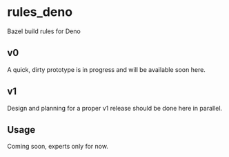 # rules_deno

Bazel build rules for Deno

## v0

A quick, dirty prototype is in progress and will be available soon here.

## v1

Design and planning for a proper v1 release should be done here in parallel.

## Usage

Coming soon, experts only for now.
